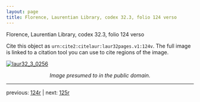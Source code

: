 ```yaml
---
layout: page
title: Florence, Laurentian Library, codex 32.3, folio 124 verso
---
```


Florence, Laurentian Library, codex 32.3, folio 124 verso

Cite this object as `urn:cite2:citelaur:laur32pages.v1:124v`.  The full image is linked to a citation tool you can use to cite regions of the image.

[![laur32_3_0256](http://www.homermultitext.org/iipsrv?IIIF=/project/homer/pyramidal/deepzoom/citelaur/laur32imgs/v1/laur32_3_0256.tif/full/800,/0/default.jpg)](http://www.homermultitext.org/ict2/?urn=urn:cite2:citelaur:laur32imgs.v1:laur32_3_0256) 

<p style="text-align: center; font-style: italic;">Image presumed to in the public domain.</p>

---

previous: [124r](../124r/) | next: [125r](../125r/)